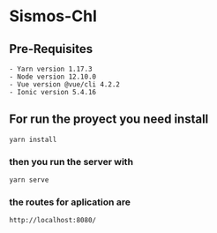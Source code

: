 # Sismos-Chl

## Pre-Requisites
```
- Yarn version 1.17.3
- Node version 12.10.0
- Vue version @vue/cli 4.2.2
- Ionic version 5.4.16
```

## For run the proyect you need install 
```
yarn install
```

### then you run the server with
```
yarn serve
```

### the routes for aplication are 
```
http://localhost:8080/ 
```
